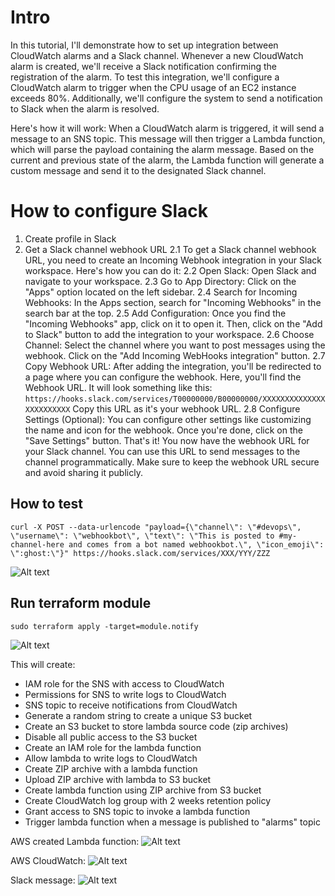 # Intro

In this tutorial, I'll demonstrate how to set up integration between CloudWatch alarms and a Slack channel. Whenever a new CloudWatch alarm is created, we'll receive a Slack notification confirming the registration of the alarm. To test this integration, we'll configure a CloudWatch alarm to trigger when the CPU usage of an EC2 instance exceeds 80%. Additionally, we'll configure the system to send a notification to Slack when the alarm is resolved.

Here's how it will work: When a CloudWatch alarm is triggered, it will send a message to an SNS topic. This message will then trigger a Lambda function, which will parse the payload containing the alarm message. Based on the current and previous state of the alarm, the Lambda function will generate a custom message and send it to the designated Slack channel.

# How to configure Slack

1. Create profile in Slack
2. Get a Slack channel webhook URL
2.1 To get a Slack channel webhook URL, you need to create an Incoming Webhook integration in your Slack workspace. Here's how you can do it:
2.2 Open Slack:
Open Slack and navigate to your workspace.
2.3 Go to App Directory:
Click on the "Apps" option located on the left sidebar.
2.4 Search for Incoming Webhooks:
In the Apps section, search for "Incoming Webhooks" in the search bar at the top.
2.5 Add Configuration:
Once you find the "Incoming Webhooks" app, click on it to open it. Then, click on the "Add to Slack" button to add the integration to your workspace.
2.6 Choose Channel:
Select the channel where you want to post messages using the webhook. Click on the "Add Incoming WebHooks integration" button.
2.7 Copy Webhook URL:
After adding the integration, you'll be redirected to a page where you can configure the webhook. Here, you'll find the Webhook URL. It will look something like this:
```https://hooks.slack.com/services/T00000000/B00000000/XXXXXXXXXXXXXXXXXXXXXXXX```
Copy this URL as it's your webhook URL.
2.8 Configure Settings (Optional):
You can configure other settings like customizing the name and icon for the webhook. Once you're done, click on the "Save Settings" button.
That's it! You now have the webhook URL for your Slack channel. You can use this URL to send messages to the channel programmatically. Make sure to keep the webhook URL secure and avoid sharing it publicly.

## How to test

```curl -X POST --data-urlencode "payload={\"channel\": \"#devops\", \"username\": \"webhookbot\", \"text\": \"This is posted to #my-channel-here and comes from a bot named webhookbot.\", \"icon_emoji\": \":ghost:\"}" https://hooks.slack.com/services/XXX/YYY/ZZZ```

![Alt text](/images/slack_channel.png)

## Run terraform module

```sudo terraform apply -target=module.notify```

![Alt text](/images/chatops.gif)

This will create:
* IAM role for the SNS with access to CloudWatch
* Permissions for SNS to write logs to CloudWatch
* SNS topic to receive notifications from CloudWatch
* Generate a random string to create a unique S3 bucket
* Create an S3 bucket to store lambda source code (zip archives)
* Disable all public access to the S3 bucket
* Create an IAM role for the lambda function
* Allow lambda to write logs to CloudWatch
* Create ZIP archive with a lambda function
* Upload ZIP archive with lambda to S3 bucket
* Create lambda function using ZIP archive from S3 bucket
* Create CloudWatch log group with 2 weeks retention policy
* Grant access to SNS topic to invoke a lambda function
* Trigger lambda function when a message is published to "alarms" topic

AWS created Lambda function:
![Alt text](/images/aws_lambda.png)

AWS CloudWatch:
![Alt text](/images/aws_cloudwatch.png)

Slack message:
![Alt text](/images/slack_message.png)